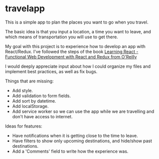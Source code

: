 # travelapp
This is a simple app to plan the places you want to go when you travel.

The basic idea is that you input a location, a time you want to leave, and which means of transportation you will use to get there.

My goal with this project is to experience how to develop an app with React/Redux. I've followed the steps of the book [Learning React - Functional Web Development with React and Redux from O'Reilly](http://shop.oreilly.com/product/0636920049579.do)

I would deeply appreciate input about how I could organize my files and implement best practices, as well as fix bugs.

Things that are missing:
- Add style.
- Add validation to form fields.
- Add sort by datetime.
- Add localStorage.
- Add service worker so we can use the app while we are travelling and don't have access to internet.

Ideas for features:
- Have notifications when it is getting close to the time to leave.
- Have filters to show only upcoming destinations, and hide/show past destinations.
- Add a 'Comments' field to write how the experience was.

